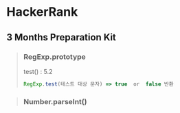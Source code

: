 # HackerRank

## 3 Months Preparation Kit

> ### RegExp.prototype
>
> test() : 5.2
>
> ```javascript
> RegExp.test(테스트 대상 문자) => true  or  false 반환
> ```

> ### Number.parseInt()
